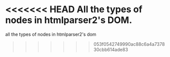 <<<<<<< HEAD
All the types of nodes in htmlparser2's DOM.
=======
all the types of nodes in htmlparser2's dom
>>>>>>> 053f0542749990ac88c6a4a737830cbb614ade83
